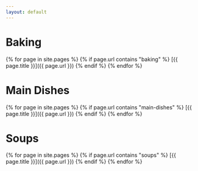 ```yaml
---
layout: default
---
```


# Baking

{% for page in site.pages %}
{% if page.url contains "baking"  %}
[{{ page.title }}]({{ page.url }})
{% endif %}
{% endfor %}


# Main Dishes

{% for page in site.pages %}
{% if page.url contains "main-dishes"  %}
[{{ page.title }}]({{ page.url }})
{% endif %}
{% endfor %}


# Soups

{% for page in site.pages %}
{% if page.url contains "soups"  %}
[{{ page.title }}]({{ page.url }})
{% endif %}
{% endfor %}
